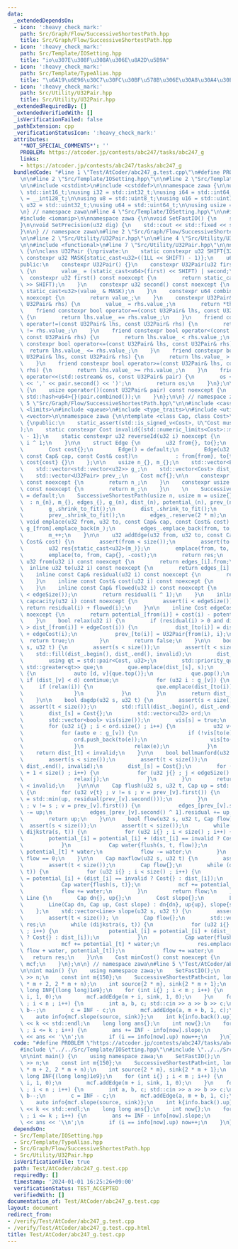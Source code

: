 ```yaml
---
data:
  _extendedDependsOn:
  - icon: ':heavy_check_mark:'
    path: Src/Graph/Flow/SuccessiveShortestPath.hpp
    title: Src/Graph/Flow/SuccessiveShortestPath.hpp
  - icon: ':heavy_check_mark:'
    path: Src/Template/IOSetting.hpp
    title: "io\u307E\u308F\u308A\u306E\u8A2D\u5B9A"
  - icon: ':heavy_check_mark:'
    path: Src/Template/TypeAlias.hpp
    title: "\u6A19\u6E96\u30C7\u30FC\u30BF\u578B\u306E\u30A8\u30A4\u30EA\u30A2\u30B9"
  - icon: ':heavy_check_mark:'
    path: Src/Utility/U32Pair.hpp
    title: Src/Utility/U32Pair.hpp
  _extendedRequiredBy: []
  _extendedVerifiedWith: []
  _isVerificationFailed: false
  _pathExtension: cpp
  _verificationStatusIcon: ':heavy_check_mark:'
  attributes:
    '*NOT_SPECIAL_COMMENTS*': ''
    PROBLEM: https://atcoder.jp/contests/abc247/tasks/abc247_g
    links:
    - https://atcoder.jp/contests/abc247/tasks/abc247_g
  bundledCode: "#line 1 \"Test/AtCoder/abc247_g.test.cpp\"\n#define PROBLEM \"https://atcoder.jp/contests/abc247/tasks/abc247_g\"\
    \n\n#line 2 \"Src/Template/IOSetting.hpp\"\n\n#line 2 \"Src/Template/TypeAlias.hpp\"\
    \n\n#include <cstdint>\n#include <cstddef>\n\nnamespace zawa {\n\nusing i16 =\
    \ std::int16_t;\nusing i32 = std::int32_t;\nusing i64 = std::int64_t;\nusing i128\
    \ = __int128_t;\n\nusing u8 = std::uint8_t;\nusing u16 = std::uint16_t;\nusing\
    \ u32 = std::uint32_t;\nusing u64 = std::uint64_t;\n\nusing usize = std::size_t;\n\
    \n} // namespace zawa\n#line 4 \"Src/Template/IOSetting.hpp\"\n\n#include <iostream>\n\
    #include <iomanip>\n\nnamespace zawa {\n\nvoid SetFastIO() {\n    std::cin.tie(nullptr)->sync_with_stdio(false);\n\
    }\n\nvoid SetPrecision(u32 dig) {\n    std::cout << std::fixed << std::setprecision(dig);\n\
    }\n\n} // namespace zawa\n#line 2 \"Src/Graph/Flow/SuccessiveShortestPath.hpp\"\
    \n\n#line 2 \"Src/Utility/U32Pair.hpp\"\n\n#line 4 \"Src/Utility/U32Pair.hpp\"\
    \n\n#include <functional>\n#line 7 \"Src/Utility/U32Pair.hpp\"\n\nnamespace zawa\
    \ {\n\nclass U32Pair {\nprivate:\n    static constexpr u32 SHIFT{32};\n    static\
    \ constexpr u32 MASK{static_cast<u32>((1LL << SHIFT) - 1)};\n    u64 value_{};\n\
    public:\n    constexpr U32Pair() {}\n    constexpr U32Pair(u32 first, u32 second)\
    \ {\n        value_ = (static_cast<u64>(first) << SHIFT) | second;\n    }\n  \
    \  constexpr u32 first() const noexcept {\n        return static_cast<u32>(value_\
    \ >> SHIFT);\n    }\n    constexpr u32 second() const noexcept {\n        return\
    \ static_cast<u32>(value_ & MASK);\n    }\n    constexpr u64 combined() const\
    \ noexcept {\n        return value_;\n    }\n    constexpr U32Pair& operator=(const\
    \ U32Pair& rhs) {\n        value_ = rhs.value_;\n        return *this;\n    }\n\
    \    friend constexpr bool operator==(const U32Pair& lhs, const U32Pair& rhs)\
    \ {\n        return lhs.value_ == rhs.value_;\n    }\n    friend constexpr bool\
    \ operator!=(const U32Pair& lhs, const U32Pair& rhs) {\n        return lhs.value_\
    \ != rhs.value_;\n    }\n    friend constexpr bool operator<(const U32Pair& lhs,\
    \ const U32Pair& rhs) {\n        return lhs.value_ < rhs.value_;\n    }\n    friend\
    \ constexpr bool operator<=(const U32Pair& lhs, const U32Pair& rhs) {\n      \
    \  return lhs.value_ <= rhs.value_;\n    }\n    friend constexpr bool operator>(const\
    \ U32Pair& lhs, const U32Pair& rhs) {\n        return lhs.value_ > rhs.value_;\n\
    \    }\n    friend constexpr bool operator>=(const U32Pair& lhs, const U32Pair&\
    \ rhs) {\n        return lhs.value_ >= rhs.value_;\n    }\n    friend std::ostream&\
    \ operator<<(std::ostream& os, const U32Pair& pair) {\n        os << '(' << pair.first()\
    \ << ',' << pair.second() << ')';\n        return os;\n    }\n};\n\nstruct U32PairHash\
    \ {\n    usize operator()(const U32Pair& pair) const noexcept {\n        return\
    \ std::hash<u64>{}(pair.combined());\n    }\n};\n\n} // namespace zawa\n#line\
    \ 5 \"Src/Graph/Flow/SuccessiveShortestPath.hpp\"\n\n#include <cassert>\n#include\
    \ <limits>\n#include <queue>\n#include <type_traits>\n#include <utility>\n#include\
    \ <vector>\n\nnamespace zawa {\n\ntemplate <class Cap, class Cost>\nclass SuccessiveShortestPath\
    \ {\npublic:\n    static_assert(std::is_signed_v<Cost>, U\"Cost must be signed\"\
    );\n    static constexpr Cost invalid{(std::numeric_limits<Cost>::max() >> 1)\
    \ - 1};\n    static constexpr u32 reverseId(u32 i) noexcept {\n        return\
    \ i ^ 1;\n    }\n\n    struct Edge {\n        u32 from{}, to{};\n        Cap residual{};\n\
    \        Cost cost{};\n        Edge() = default;\n        Edge(u32 from, u32 to,\
    \ const Cap& cap, const Cost& cost)\n            : from{from}, to{to}, residual{cap},\
    \ cost{cost} {}\n    };\n\n    usize n_{}, m_{};\n    std::vector<Edge> edges_;\n\
    \    std::vector<std::vector<u32>> g_;\n    std::vector<Cost> dist_, potential_;\n\
    \    std::vector<U32Pair> prev_;\n    Cost mcf{};\n\n    constexpr usize size()\
    \ const noexcept {\n        return n_;\n    }\n    constexpr usize edgeSize()\
    \ const noexcept {\n        return m_;\n    }\n    \n    SuccessiveShortestPath()\
    \ = default;\n    SuccessiveShortestPath(usize n, usize m = usize{}) \n      \
    \  : n_{n}, m_{}, edges_{}, g_(n), dist_(n), potential_(n), prev_(n), mcf{} {\n\
    \        g_.shrink_to_fit();\n        dist_.shrink_to_fit();\n        potential_.shrink_to_fit();\n\
    \        prev_.shrink_to_fit();\n        edges_.reserve(2 * m);\n    }\n\n   \
    \ void emplace(u32 from, u32 to, const Cap& cap, const Cost& cost) {\n       \
    \ g_[from].emplace_back(m_);\n        edges_.emplace_back(from, to, cap, cost);\n\
    \        m_++;\n    }\n\n    u32 addEdge(u32 from, u32 to, const Cap& cap, const\
    \ Cost& cost) {\n        assert(from < size());\n        assert(to < size());\n\
    \        u32 res{static_cast<u32>(m_)};\n        emplace(from, to, cap, cost);\n\
    \        emplace(to, from, Cap{}, -cost);\n        return res;\n    }\n\n    inline\
    \ u32 from(u32 i) const noexcept {\n        return edges_[i].from;\n    }\n  \
    \  inline u32 to(u32 i) const noexcept {\n        return edges_[i].to;\n    }\n\
    \    inline const Cap& residual(u32 i) const noexcept {\n        return edges_[i].residual;\n\
    \    }\n    inline const Cost& cost(u32 i) const noexcept {\n        return edges_[i].cost;\n\
    \    }\n    inline const Cap& flowed(u32 i) const noexcept {\n        assert(i\
    \ < edgeSize());\n        return residual(i ^ 1);\n    }\n    inline const Cap&\
    \ capcacity(u32 i) const noexcept {\n        assert(i < edgeSize());\n       \
    \ return residual(i) + flowed(i);\n    }\n\n    inline Cost edgeCost(u32 i) const\
    \ noexcept {\n        return potential_[from(i)] + cost(i) - potential_[to(i)];\n\
    \    }\n    bool relax(u32 i) {\n        if (residual(i) > 0 and dist_[to(i)]\
    \ > dist_[from(i)] + edgeCost(i)) {\n            dist_[to(i)] = dist_[from(i)]\
    \ + edgeCost(i);\n            prev_[to(i)] = U32Pair{from(i), i};\n          \
    \  return true;\n        }\n        return false;\n    }\n\n    bool dijkstra(u32\
    \ s, u32 t) {\n        assert(s < size());\n        assert(t < size());\n    \
    \    std::fill(dist_.begin(), dist_.end(), invalid);\n        dist_[s] = Cost{};\n\
    \        using qt = std::pair<Cost, u32>;\n        std::priority_queue<qt, std::vector<qt>,\
    \ std::greater<qt>> que;\n        que.emplace(dist_[s], s);\n        while (que.size())\
    \ {\n            auto [d, v]{que.top()};\n            que.pop();\n           \
    \ if (dist_[v] < d) continue;\n            for (u32 i : g_[v]) {\n           \
    \     if (relax(i)) {\n                    que.emplace(dist_[to(i)], to(i));\n\
    \                }\n            }\n        }\n        return dist_[t] < invalid;\n\
    \    }\n\n    bool dagdp(u32 s, u32 t) {\n        assert(s < size());\n      \
    \  assert(t < size());\n        std::fill(dist_.begin(), dist_.end(), invalid);\n\
    \        dist_[s] = Cost{};\n        std::vector<u32> ord;\n        ord.reserve(size());\n\
    \        std::vector<bool> vis(size());\n        vis[s] = true;\n        ord.push_back(s);\n\
    \        for (u32 i{} ; i < ord.size() ; i++) {\n            u32 v{ord[i]};\n\
    \            for (auto e : g_[v]) {\n                if (!vis[to(e)]) {\n    \
    \                ord.push_back(to(e));\n                    vis[to(e)] = true;\n\
    \                }\n                relax(e);\n            }\n        }\n    \
    \    return dist_[t] < invalid;\n    }\n\n    bool bellmanford(u32 s, u32 t) {\n\
    \        assert(s < size());\n        assert(t < size());\n        std::fill(dist_.begin(),\
    \ dist_.end(), invalid);\n        dist_[s] = Cost{};\n        for (u32 i{} ; i\
    \ + 1 < size() ; i++) {\n            for (u32 j{} ; j < edgeSize() ; j++) {\n\
    \                relax(j);\n            }\n        }\n        return dist_[t]\
    \ < invalid;\n    }\n\n\n    Cap flush(u32 s, u32 t, Cap up = std::numeric_limits<Cap>::max())\
    \ {\n        for (u32 v{t} ; v != s ; v = prev_[v].first()) {\n            up\
    \ = std::min(up, residual(prev_[v].second()));\n        }\n        for (u32 v{t}\
    \ ; v != s ; v = prev_[v].first()) {\n            edges_[prev_[v].second()].residual\
    \ -= up;\n            edges_[prev_[v].second() ^ 1].residual += up;\n        }\n\
    \        return up;\n    }\n\n    bool flow(u32 s, u32 t, Cap flow) {\n      \
    \  assert(s < size());\n        assert(t < size());\n        while (flow > 0 and\
    \ dijkstra(s, t)) {\n            for (u32 i{} ; i < size() ; i++) {\n        \
    \        potential_[i] = potential_[i] + (dist_[i] == invalid ? Cost{} : dist_[i]);\n\
    \            }\n            Cap water{flush(s, t, flow)};\n            mcf +=\
    \ potential_[t] * water;\n            flow -= water;\n        }\n        return\
    \ flow == 0;\n    }\n\n    Cap maxflow(u32 s, u32 t) {\n        assert(s < size());\n\
    \        assert(t < size());\n        Cap flow{};\n        while (dijkstra(s,\
    \ t)) {\n            for (u32 i{} ; i < size() ; i++) {\n                potential_[i]\
    \ = potential_[i] + (dist_[i] == invalid ? Cost{} : dist_[i]);\n            }\n\
    \            Cap water{flush(s, t)};\n            mcf += potential_[t] * water;\n\
    \            flow += water;\n        }\n        return flow;\n    }\n\n    struct\
    \ Line {\n        Cap dn{}, up{};\n        Cost slope{};\n        Line() = default;\n\
    \        Line(Cap dn, Cap up, Cost slope) : dn{dn}, up{up}, slope{slope} {}\n\
    \    };\n    std::vector<Line> slope(u32 s, u32 t) {\n        assert(s < size());\n\
    \        assert(t < size()); \n        Cap flow{};\n        std::vector<Line>\
    \ res;\n        while (dijkstra(s, t)) {\n            for (u32 i{} ; i < size()\
    \ ; i++) {\n                potential_[i] = potential_[i] + (dist_[i] == invalid\
    \ ? Cost{} : dist_[i]);\n            }\n            Cap water{flush(s, t)};\n\
    \            mcf += potential_[t] * water;\n            res.emplace_back(flow,\
    \ flow + water, potential_[t]);\n            flow += water;\n        }\n     \
    \   return res;\n    }\n\n    Cost minCost() const noexcept {\n        return\
    \ mcf;\n    }\n};\n\n} // namespace zawa\n#line 5 \"Test/AtCoder/abc247_g.test.cpp\"\
    \n\nint main() {\n    using namespace zawa;\n    SetFastIO();\n    int n; std::cin\
    \ >> n;\n    const int m{150};\n    SuccessiveShortestPath<int, long long> mcf(2\
    \ * m + 2, 2 * m + n);\n    int source{2 * m}, sink{2 * m + 1};\n    const long\
    \ long INF{(long long)1e9};\n    for (int i{} ; i < m ; i++) {\n        mcf.addEdge(source,\
    \ i, 1, 0);\n        mcf.addEdge(m + i, sink, 1, 0);\n    }\n    for (int i{}\
    \ ; i < n ; i++) {\n        int a, b, c; std::cin >> a >> b >> c;\n        a--;\
    \ b--;\n        c = INF - c;\n        mcf.addEdge(a, m + b, 1, c);\n    }\n\n\
    \    auto info{mcf.slope(source, sink)};\n    int k{info.back().up};\n    std::cout\
    \ << k << std::endl;\n    long long ans{};\n    int now{};\n    for (int i{1}\
    \ ; i <= k ; i++) {\n        ans += INF - info[now].slope;\n        std::cout\
    \ << ans << '\\n';\n        if (i == info[now].up) now++;\n    }\n}\n"
  code: "#define PROBLEM \"https://atcoder.jp/contests/abc247/tasks/abc247_g\"\n\n\
    #include \"../../Src/Template/IOSetting.hpp\"\n#include \"../../Src/Graph/Flow/SuccessiveShortestPath.hpp\"\
    \n\nint main() {\n    using namespace zawa;\n    SetFastIO();\n    int n; std::cin\
    \ >> n;\n    const int m{150};\n    SuccessiveShortestPath<int, long long> mcf(2\
    \ * m + 2, 2 * m + n);\n    int source{2 * m}, sink{2 * m + 1};\n    const long\
    \ long INF{(long long)1e9};\n    for (int i{} ; i < m ; i++) {\n        mcf.addEdge(source,\
    \ i, 1, 0);\n        mcf.addEdge(m + i, sink, 1, 0);\n    }\n    for (int i{}\
    \ ; i < n ; i++) {\n        int a, b, c; std::cin >> a >> b >> c;\n        a--;\
    \ b--;\n        c = INF - c;\n        mcf.addEdge(a, m + b, 1, c);\n    }\n\n\
    \    auto info{mcf.slope(source, sink)};\n    int k{info.back().up};\n    std::cout\
    \ << k << std::endl;\n    long long ans{};\n    int now{};\n    for (int i{1}\
    \ ; i <= k ; i++) {\n        ans += INF - info[now].slope;\n        std::cout\
    \ << ans << '\\n';\n        if (i == info[now].up) now++;\n    }\n}\n"
  dependsOn:
  - Src/Template/IOSetting.hpp
  - Src/Template/TypeAlias.hpp
  - Src/Graph/Flow/SuccessiveShortestPath.hpp
  - Src/Utility/U32Pair.hpp
  isVerificationFile: true
  path: Test/AtCoder/abc247_g.test.cpp
  requiredBy: []
  timestamp: '2024-01-01 16:25:26+09:00'
  verificationStatus: TEST_ACCEPTED
  verifiedWith: []
documentation_of: Test/AtCoder/abc247_g.test.cpp
layout: document
redirect_from:
- /verify/Test/AtCoder/abc247_g.test.cpp
- /verify/Test/AtCoder/abc247_g.test.cpp.html
title: Test/AtCoder/abc247_g.test.cpp
---
```

